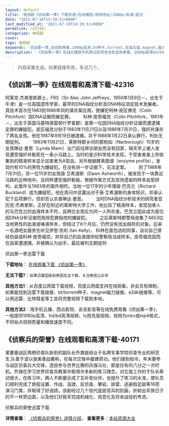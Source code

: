 ```yaml
---
layout: default
title: '电视剧《侦凶第一季》下载资源/在线播放/视频地址/1080p/高清/蓝光'
date: "2021-07-10T14:39:51+0800"
last_modified_at: "2021-07-10T14:39:51+0800"
permalink: /42316/
categories: 电视剧
cover:
tags: 电视剧
keywords: '侦凶第一季,在线免费看,1080p高清,bt种子,torrent,百度云盘,magnet,磁力链,迅雷下载资源'
description: '《侦凶第一季》在线云播放手机西瓜影院吉吉影音免费看，1080p高清bd/hd未删减完整版和tc抢先枪版，mkv/mp4格式，附带bt/torrent种子、magnet/磁力链、百度云盘、网盘资源迅雷下载链接'
---
```


>内容采集生成，如果链接失效，多试几个。


## 《侦凶第一季》在线观看和高清下载-42316

阿莱克&middot;杰弗里斯爵士，FRS（Sir Alec John Jeffreys，1950年1月9日－，出生于牛津）是一位英国遗传学家，最早的DNA指纹分析及DNA特征测定技术发展者。其技术首次在1983到1986年间的谋杀案应用，使嫌犯柯林&middot;皮区佛克（Colin Pitchfork）因DNA证据而被定罪。 　　科林·皮奇福克（Colin Pitchfork，1961年－，出生于英国马基特德雷顿什罗普郡）是第一位因DNA指纹分析证据而遭逮捕定罪的嫌疑犯。皮区福克分别于1983年11月21日以及1986年7月31日，强奸并谋杀了两名女孩。他在1987年9月19日被逮捕，并于1988年1月22日承认罪行，判处无期徒刑。 　　1983年11月21日，莱斯特郡乡间的那柏如（Narborough）15岁的女孩琳达·曼恩（Lynda Mann）出门前往拜访朋友而没有回家，隔天早上被人发现遭受强奸并勒死在一条小马路上。当时的鉴识科学技术发现，于受害者身上所收集到的精液样本显示加害者为A型血，另外根据酵素图谱（enzyme profile），发现约有10%的男性为嫌疑犯。在没有进一步证据下，无法定案。 　　到了1986年7月31日，另一位15岁的女孩唐&middot;艾希渥斯（Dawn Ashworth），被发现于一块靠近马路的近林地中。且同样遭受强奸勒毙，根据作案方式及现场遗留的样本血型研判，此案件与1983年的案件相符。当地一位17岁的少年理查·巴克兰（Richard Buckland）成为嫌疑犯，他在质问中显露出对于唐·艾希渥斯的身体知识，并承认犯下后项罪行，但却否认杀害琳达&middot;曼恩。 　　当时DNA指纹分析技术的研究者亚历克·杰弗里斯，正好在附近的莱斯特大学工作，他比较了精液样本，发现加害人的与巴克兰的血液样本不符，且两位女孩应为同一人所杀害。巴克兰因此成为首位因DNA分析证据而免除犯罪指控的嫌疑犯。 　　之后莱斯特郡警局收集了4853位当地男性的血液或唾液样本，但经过了6个月后，仍然没有找出相符的对象。后来一名酒吧女服务生听见伊恩&middot;凯利 (Ian Kelly)， 科林在面包店的同事，谈论自己曾经伪装成科林&middot;皮奇福克，并将自己的血液提供给警察局当成样本。皮奇福克因而在自家遭逮捕，并被确认为凶手，最后被判无期徒刑<!---剧情end--->


侦凶第一季迅雷下载

**下载地址**： [在线观看下载 《侦凶第一季》](https://www.993dy.com//vod-detail-id-9764.html) 


**无法下载?**：`如果迅雷因版权原因无法下载，关注微信公众号 `

**其他方法1**：从百度云网盘下载视频，百度云网盘支持在线观看，非会员有限制，如果能找到迅雷下载链接、bt/torrent种子、magnet磁力链接、e2dk链接等，可以用迅雷、比特彗星等工具将完整视频下载到本地。

**其他方法2**：用手机云播、西瓜影院、吉吉影音等在线免费观看《侦凶第一季》，一般提供1080p高清、hd/bd高清视频、tc抢先版视频，视频为mkv或mp4格式，不同站点视频质量和播放速度不同。


## 《侦察兵的荣誉》在线观看和高清下载-40171

某要塞战区两栖侦查队新到的副队长乔旗是结业于名牌军事学院侦查专业的研究生,队善于波以骁勇善战著称，在每次交锋中屡建奇功。他们接到指令，年末要参与战区侦查兵大交锋，选拔参与世界比赛的兵强马壮，那是仅有的八分之一次时机。乔旗在学习世界侦查兵教案中取得许多新的练习理念，对忘我工作的于队长牵动很大，在练习中，俩人不断磨合成了互补型伙伴，也提升了练习的水准，使队员们顺利完成了旅程设置、作战、泅渡、反侦查、攀岩、排雷、逃避假定敌等16项演习门类，并取得了好成绩。该剧经过几个现代底层官兵的刻画，折射出军旅日子的不一样旁边面，以及他们对我军完成机械化、信息化及将来战役的考虑。</p>


侦察兵的荣誉迅雷下载

**详情查看**： [《侦察兵的荣誉》详情介绍](/movie/40171/)， **查看更多**：[本站资源大全](/movie/t/all/)


